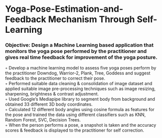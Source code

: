 # Yoga-Pose-Estimation-and-Feedback Mechanism Through Self-Learning

### Objective: Design a Machine Learning based application that monitors the yoga pose performed by the practitioner and gives real time feedback for improvement of  the yoga posture.
◦ Develop a machine learning model to assess five yoga poses perform by the practitioner Downdog,
Warrior-2, Plank, Tree, Goddess and suggest feedback to the practitioner to correct their pose. \
◦ Performed suitable data cleaning & consolidation of image dataset and applied suitable image
pre-processing techniques such as image resizing, sharpening, brightness & contrast adjustment. \
◦ Used Google’s Mediapipe library to segment body from background and obtained 33 different 3D
body coordinates. \
◦ Calculated 12 different body angles using cosine formula as features for the pose and trained the
data using different classifiers such as KNN, Random Forest, SVC, Decision Trees. \
◦ When the person performs a pose, a snapshot is taken and the accuracy scores & feedback is displayed to
the practitioner for self correction.


